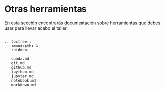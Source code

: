 # Otras herramientas

En esta sección encontrarás documentación sobre herramientas que debes usar
para llevar acabo el taller.

```{eval-rst}

.. toctree::
   :maxdepth: 1
   :hidden:

   conda.md
   git.md
   github.md
   ipython.md
   jupyter.md
   notebook.md
   markdown.md

```

